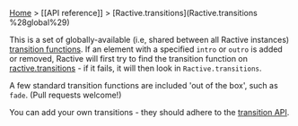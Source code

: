 [Home](ractive-js-documentation) > [[API reference]] > [Ractive.transitions](Ractive.transitions %28global%29)

This is a set of globally-available (i.e, shared between all Ractive instances) [transition functions](transitions). If an element with a specified `intro` or `outro` is added or removed, Ractive will first try to find the transition function on [ractive.transitions](ractive-transitions-instance) - if it fails, it will then look in `Ractive.transitions`.

A few standard transition functions are included 'out of the box', such as `fade`. (Pull requests welcome!)

You can add your own transitions - they should adhere to the [transition API](transitions#creating-transitions).